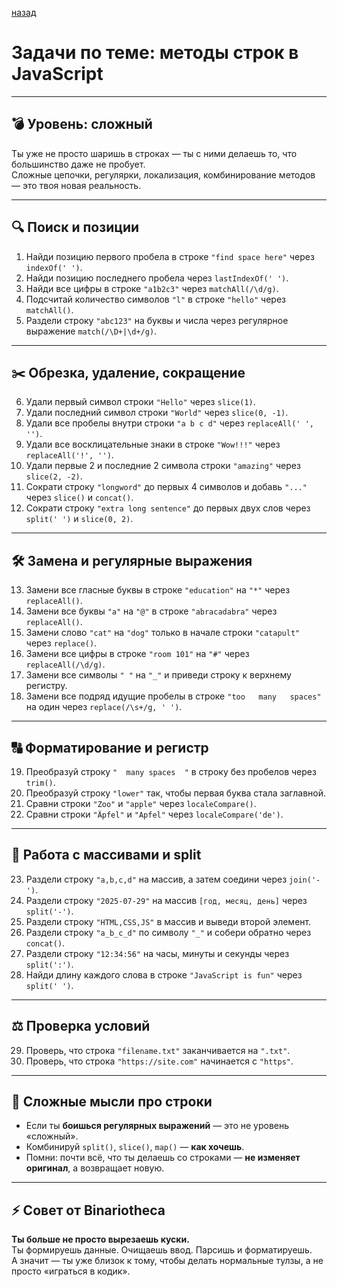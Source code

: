 [назад](pages/menuGitHub.md)

# Задачи по теме: методы строк в JavaScript

---

## 💣 Уровень: сложный  
Ты уже не просто шаришь в строках — ты с ними делаешь то, что большинство даже не пробует.  
Сложные цепочки, регулярки, локализация, комбинирование методов — это твоя новая реальность.

---

## 🔍 Поиск и позиции

1. Найди позицию первого пробела в строке `"find space here"` через `indexOf(' ')`.  
2. Найди позицию последнего пробела через `lastIndexOf(' ')`.  
3. Найди все цифры в строке `"a1b2c3"` через `matchAll(/\d/g)`.  
4. Подсчитай количество символов `"l"` в строке `"hello"` через `matchAll()`.  
5. Раздели строку `"abc123"` на буквы и числа через регулярное выражение `match(/\D+|\d+/g)`.  

---

## ✂️ Обрезка, удаление, сокращение

6. Удали первый символ строки `"Hello"` через `slice(1)`.  
7. Удали последний символ строки `"World"` через `slice(0, -1)`.  
8. Удали все пробелы внутри строки `"a b c d"` через `replaceAll(' ', '')`.  
9. Удали все восклицательные знаки в строке `"Wow!!!"` через `replaceAll('!', '')`.  
10. Удали первые 2 и последние 2 символа строки `"amazing"` через `slice(2, -2)`.  
11. Сократи строку `"longword"` до первых 4 символов и добавь `"..."` через `slice()` и `concat()`.  
12. Сократи строку `"extra long sentence"` до первых двух слов через `split(' ')` и `slice(0, 2)`.  

---

## 🛠 Замена и регулярные выражения

13. Замени все гласные буквы в строке `"education"` на `"*"` через `replaceAll()`.  
14. Замени все буквы `"a"` на `"@"` в строке `"abracadabra"` через `replaceAll()`.  
15. Замени слово `"cat"` на `"dog"` только в начале строки `"catapult"` через `replace()`.  
16. Замени все цифры в строке `"room 101"` на `"#"` через `replaceAll(/\d/g)`.  
17. Замени все символы `" "` на `"_"` и приведи строку к верхнему регистру.  
18. Замени все подряд идущие пробелы в строке `"too   many   spaces"` на один через `replace(/\s+/g, ' ')`.  

---

## 🔠 Форматирование и регистр

19. Преобразуй строку `"  many spaces  "` в строку без пробелов через `trim()`.  
20. Преобразуй строку `"lower"` так, чтобы первая буква стала заглавной.  
21. Сравни строки `"Zoo"` и `"apple"` через `localeCompare()`.  
22. Сравни строки `"Äpfel"` и `"Apfel"` через `localeCompare('de')`.  

---

## 🧩 Работа с массивами и split

23. Раздели строку `"a,b,c,d"` на массив, а затем соедини через `join('-')`.  
24. Раздели строку `"2025-07-29"` на массив `[год, месяц, день]` через `split('-')`.  
25. Раздели строку `"HTML,CSS,JS"` в массив и выведи второй элемент.  
26. Раздели строку `"a_b_c_d"` по символу `"_"` и собери обратно через `concat()`.  
27. Раздели строку `"12:34:56"` на часы, минуты и секунды через `split(':')`.  
28. Найди длину каждого слова в строке `"JavaScript is fun"` через `split(' ')`.  

---

## ⚖️ Проверка условий

29. Проверь, что строка `"filename.txt"` заканчивается на `".txt"`.  
30. Проверь, что строка `"https://site.com"` начинается с `"https"`.  

---

## 🧠 Сложные мысли про строки

- Если ты **боишься регулярных выражений** — это не уровень «сложный».  
- Комбинируй `split()`, `slice()`, `map()` — **как хочешь**.
- Помни: почти всё, что ты делаешь со строками — **не изменяет оригинал**, а возвращает новую.

---

## ⚡ Совет от Binariotheca

**Ты больше не просто вырезаешь куски.**  
Ты формируешь данные. Очищаешь ввод. Парсишь и форматируешь.  
А значит — ты уже близок к тому, чтобы делать нормальные тулзы, а не просто «играться в кодик».

